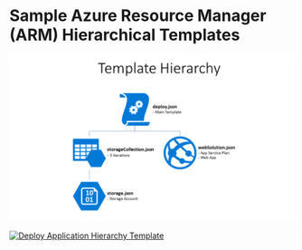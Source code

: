 # Sample Azure Resource Manager (ARM) Hierarchical Templates

![Template Hierarchy](hierarchy.png)

[![Deploy Application Hierarchy Template](http://azuredeploy.net/deploybutton.png)](https://portal.azure.com/#create/Microsoft.Template/uri/https%3A%2F%2Fraw.githubusercontent.com%2Fseesharprun%2Farm-examples%2Fmaster%2Fhierarchy%2Fdeploy.json)
